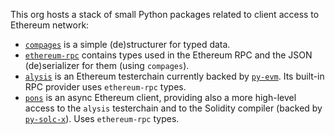 This org hosts a stack of small Python packages related to client access to Ethereum network:

- [`compages`](https://github.com/fjarri-eth/compages) is a simple (de)structurer for typed data. 
- [`ethereum-rpc`](https://github.com/fjarri-eth/ethereum-rpc) contains types used in the Ethereum RPC and the JSON (de)serializer for them (using `compages`).
- [`alysis`](https://github.com/fjarri-eth/alysis) is an Ethereum testerchain currently backed by [`py-evm`](https://pypi.org/project/py-evm/). Its built-in RPC provider uses `ethereum-rpc` types.
- [`pons`](https://github.com/fjarri-eth/pons) is an async Ethereum client, providing also a more high-level access to the `alysis` testerchain and to the Solidity compiler (backed by [`py-solc-x`](https://pypi.org/project/py-solc-x/)). Uses `ethereum-rpc` types. 
